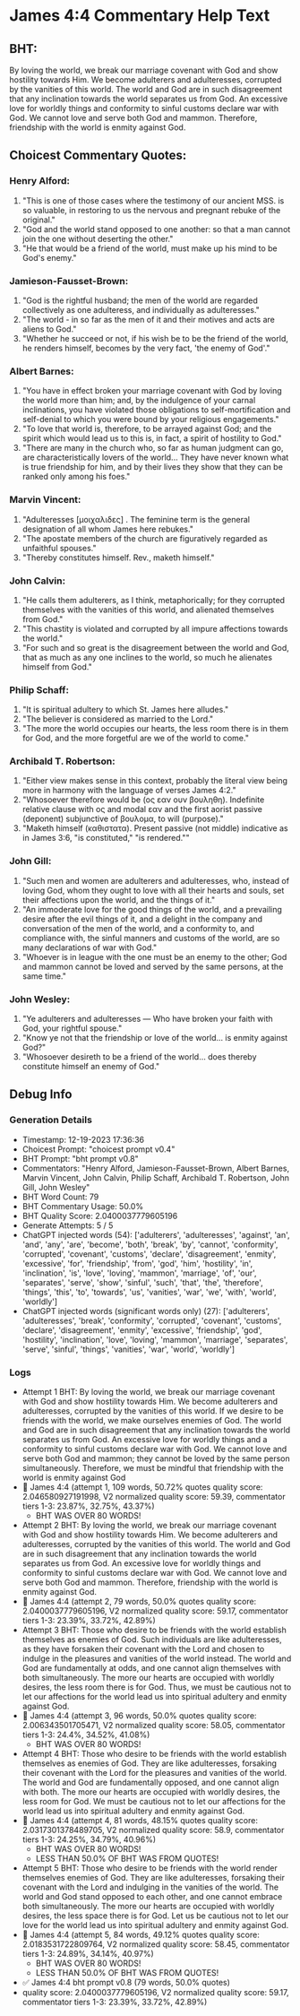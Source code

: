 # James 4:4 Commentary Help Text

## BHT:
By loving the world, we break our marriage covenant with God and show hostility towards Him. We become adulterers and adulteresses, corrupted by the vanities of this world. The world and God are in such disagreement that any inclination towards the world separates us from God. An excessive love for worldly things and conformity to sinful customs declare war with God. We cannot love and serve both God and mammon. Therefore, friendship with the world is enmity against God.

## Choicest Commentary Quotes:
### Henry Alford:
1. "This is one of those cases where the testimony of our ancient MSS. is so valuable, in restoring to us the nervous and pregnant rebuke of the original."
2. "God and the world stand opposed to one another: so that a man cannot join the one without deserting the other."
3. "He that would be a friend of the world, must make up his mind to be God's enemy."

### Jamieson-Fausset-Brown:
1. "God is the rightful husband; the men of the world are regarded collectively as one adulteress, and individually as adulteresses."
2. "The world - in so far as the men of it and their motives and acts are aliens to God."
3. "Whether he succeed or not, if his wish be to be the friend of the world, he renders himself, becomes by the very fact, 'the enemy of God'."

### Albert Barnes:
1. "You have in effect broken your marriage covenant with God by loving the world more than him; and, by the indulgence of your carnal inclinations, you have violated those obligations to self-mortification and self-denial to which you were bound by your religious engagements."
2. "To love that world is, therefore, to be arrayed against God; and the spirit which would lead us to this is, in fact, a spirit of hostility to God."
3. "There are many in the church who, so far as human judgment can go, are characteristically lovers of the world... They have never known what is true friendship for him, and by their lives they show that they can be ranked only among his foes."

### Marvin Vincent:
1. "Adulteresses [μοιχαλιδες] . The feminine term is the general designation of all whom James here rebukes."
2. "The apostate members of the church are figuratively regarded as unfaithful spouses."
3. "Thereby constitutes himself. Rev., maketh himself."

### John Calvin:
1. "He calls them adulterers, as I think, metaphorically; for they corrupted themselves with the vanities of this world, and alienated themselves from God."
2. "This chastity is violated and corrupted by all impure affections towards the world."
3. "For such and so great is the disagreement between the world and God, that as much as any one inclines to the world, so much he alienates himself from God."

### Philip Schaff:
1. "It is spiritual adultery to which St. James here alludes."
2. "The believer is considered as married to the Lord."
3. "The more the world occupies our hearts, the less room there is in them for God, and the more forgetful are we of the world to come."

### Archibald T. Robertson:
1. "Either view makes sense in this context, probably the literal view being more in harmony with the language of verses James 4:2."
2. "Whosoever therefore would be (ος εαν ουν βουληθη). Indefinite relative clause with ος and modal εαν and the first aorist passive (deponent) subjunctive of βουλομα, to will (purpose)."
3. "Maketh himself (καθιστατα). Present passive (not middle) indicative as in James 3:6, "is constituted," "is rendered.""

### John Gill:
1. "Such men and women are adulterers and adulteresses, who, instead of loving God, whom they ought to love with all their hearts and souls, set their affections upon the world, and the things of it."
2. "An immoderate love for the good things of the world, and a prevailing desire after the evil things of it, and a delight in the company and conversation of the men of the world, and a conformity to, and compliance with, the sinful manners and customs of the world, are so many declarations of war with God."
3. "Whoever is in league with the one must be an enemy to the other; God and mammon cannot be loved and served by the same persons, at the same time."

### John Wesley:
1. "Ye adulterers and adulteresses — Who have broken your faith with God, your rightful spouse."
2. "Know ye not that the friendship or love of the world... is enmity against God?"
3. "Whosoever desireth to be a friend of the world... does thereby constitute himself an enemy of God."


## Debug Info
### Generation Details
- Timestamp: 12-19-2023 17:36:36
- Choicest Prompt: "choicest prompt v0.4"
- BHT Prompt: "bht prompt v0.8"
- Commentators: "Henry Alford, Jamieson-Fausset-Brown, Albert Barnes, Marvin Vincent, John Calvin, Philip Schaff, Archibald T. Robertson, John Gill, John Wesley"
- BHT Word Count: 79
- BHT Commentary Usage: 50.0%
- BHT Quality Score: 2.0400037779605196
- Generate Attempts: 5 / 5
- ChatGPT injected words (54):
	['adulterers', 'adulteresses', 'against', 'an', 'and', 'any', 'are', 'become', 'both', 'break', 'by', 'cannot', 'conformity', 'corrupted', 'covenant', 'customs', 'declare', 'disagreement', 'enmity', 'excessive', 'for', 'friendship', 'from', 'god', 'him', 'hostility', 'in', 'inclination', 'is', 'love', 'loving', 'mammon', 'marriage', 'of', 'our', 'separates', 'serve', 'show', 'sinful', 'such', 'that', 'the', 'therefore', 'things', 'this', 'to', 'towards', 'us', 'vanities', 'war', 'we', 'with', 'world', 'worldly']
- ChatGPT injected words (significant words only) (27):
	['adulterers', 'adulteresses', 'break', 'conformity', 'corrupted', 'covenant', 'customs', 'declare', 'disagreement', 'enmity', 'excessive', 'friendship', 'god', 'hostility', 'inclination', 'love', 'loving', 'mammon', 'marriage', 'separates', 'serve', 'sinful', 'things', 'vanities', 'war', 'world', 'worldly']

### Logs
- Attempt 1 BHT: By loving the world, we break our marriage covenant with God and show hostility towards Him. We become adulterers and adulteresses, corrupted by the vanities of this world. If we desire to be friends with the world, we make ourselves enemies of God. The world and God are in such disagreement that any inclination towards the world separates us from God. An excessive love for worldly things and a conformity to sinful customs declare war with God. We cannot love and serve both God and mammon; they cannot be loved by the same person simultaneously. Therefore, we must be mindful that friendship with the world is enmity against God
- 🔄 James 4:4 (attempt 1, 109 words, 50.72% quotes quality score: 2.046580927191998, V2 normalized quality score: 59.39, commentator tiers 1-3: 23.87%, 32.75%, 43.37%) 
	- BHT WAS OVER 80 WORDS!
- Attempt 2 BHT: By loving the world, we break our marriage covenant with God and show hostility towards Him. We become adulterers and adulteresses, corrupted by the vanities of this world. The world and God are in such disagreement that any inclination towards the world separates us from God. An excessive love for worldly things and conformity to sinful customs declare war with God. We cannot love and serve both God and mammon. Therefore, friendship with the world is enmity against God.
- 🔄 James 4:4 (attempt 2, 79 words, 50.0% quotes quality score: 2.0400037779605196, V2 normalized quality score: 59.17, commentator tiers 1-3: 23.39%, 33.72%, 42.89%)
- Attempt 3 BHT: Those who desire to be friends with the world establish themselves as enemies of God. Such individuals are like adulteresses, as they have forsaken their covenant with the Lord and chosen to indulge in the pleasures and vanities of the world instead. The world and God are fundamentally at odds, and one cannot align themselves with both simultaneously. The more our hearts are occupied with worldly desires, the less room there is for God. Thus, we must be cautious not to let our affections for the world lead us into spiritual adultery and enmity against God.
- 🔄 James 4:4 (attempt 3, 96 words, 50.0% quotes quality score: 2.006343501705471, V2 normalized quality score: 58.05, commentator tiers 1-3: 24.4%, 34.52%, 41.08%) 
	- BHT WAS OVER 80 WORDS!
- Attempt 4 BHT: Those who desire to be friends with the world establish themselves as enemies of God. They are like adulteresses, forsaking their covenant with the Lord for the pleasures and vanities of the world. The world and God are fundamentally opposed, and one cannot align with both. The more our hearts are occupied with worldly desires, the less room for God. We must be cautious not to let our affections for the world lead us into spiritual adultery and enmity against God.
- 🔄 James 4:4 (attempt 4, 81 words, 48.15% quotes quality score: 2.0317301378489705, V2 normalized quality score: 58.9, commentator tiers 1-3: 24.25%, 34.79%, 40.96%) 
	- BHT WAS OVER 80 WORDS! 
	- LESS THAN 50.0% OF BHT WAS FROM QUOTES!
- Attempt 5 BHT: Those who desire to be friends with the world render themselves enemies of God. They are like adulteresses, forsaking their covenant with the Lord and indulging in the vanities of the world. The world and God stand opposed to each other, and one cannot embrace both simultaneously. The more our hearts are occupied with worldly desires, the less space there is for God. Let us be cautious not to let our love for the world lead us into spiritual adultery and enmity against God.
- 🔄 James 4:4 (attempt 5, 84 words, 49.12% quotes quality score: 2.0183531722809764, V2 normalized quality score: 58.45, commentator tiers 1-3: 24.89%, 34.14%, 40.97%) 
	- BHT WAS OVER 80 WORDS! 
	- LESS THAN 50.0% OF BHT WAS FROM QUOTES!
- ✅ James 4:4 bht prompt v0.8 (79 words, 50.0% quotes)
- quality score: 2.0400037779605196, V2 normalized quality score: 59.17, commentator tiers 1-3: 23.39%, 33.72%, 42.89%)